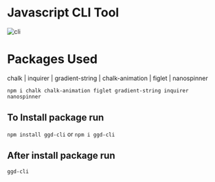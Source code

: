 # Javascript CLI Tool
![cli](https://github.com/Nicolas-ggd/CLI/assets/98224439/ee6878c3-4fb8-4c4a-9a41-5a7c2468e003)

# Packages Used
chalk | inquirer | gradient-string | chalk-animation | figlet | nanospinner

`npm i chalk chalk-animation figlet gradient-string inquirer nanospinner`

## To Install package run

`npm install ggd-cli` or `npm i ggd-cli`

## After install package run

`ggd-cli`
